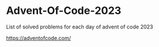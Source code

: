 # Advent-Of-Code-2023
List of solved problems for each day of advent of code 2023


https://adventofcode.com/
